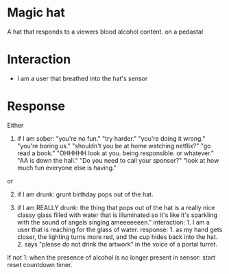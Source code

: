 # Magic hat

A hat that responds to a viewers blood alcohol content.
on a pedastal


# Interaction

+ I am a user that breathed into the hat's sensor

# Response

Either
1. if I am sober:
     "you're no fun."
     "try harder."
     "you're doing it wrong."
     "you're boring us."
     "shouldn't you be at home watching netflix?"
     "go read a book."
     "OHHHHH look at you. being responsible. or whatever."
     "AA is down the hall."
     "Do you need to call your sponser?"
     "look at how much fun everyone else is having."

or


2. if I am drunk:
     grunt birthday pops out of the hat.


3. if I am REALLY drunk:
   the thing that pops out of the hat is a really nice classy glass filled with water that is illuminated so it's like it's sparkling with the sound of angels singing ameeeeeeen."
      interaction:
        1. I am a user that is reaching for the glass of water.
      response:
        1. as my hand gets closer, the lighting turns more red, and the cup hides back into the hat.
        2. says "please do not drink the artwork" in the voice of a portal turret.


If not 1:
     when the presence of alcohol is no longer present in sensor: start reset countdown timer.




